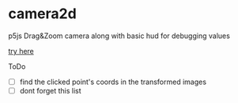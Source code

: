 # camera2d
 p5js Drag&Zoom camera along with basic hud for debugging values

 [try here](https://clod44.github.io/camera2d/)

ToDo
- [ ] find the clicked point's coords in the transformed images
- [ ] dont forget this list   